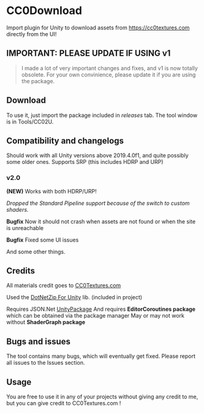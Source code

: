 
# CC0Download
Import plugin for Unity to download assets from https://cc0textures.com directly from the UI!

## IMPORTANT: PLEASE UPDATE IF USING v1
> I made a lot of very important changes and fixes, and v1 is now totally obsolete. For your own convinience, please update it if you are using the package.

## Download
To use it, just import the package included in *releases* tab. The tool window is in Tools/CC02U.

## Compatibility and changelogs
Should work with all Unity versions above 2019.4.0f1, and quite possibly some older ones. Supports SRP (this includes HDRP and URP)

### v2.0
**(NEW)** Works with both HDRP/URP! 

*Dropped the Standard Pipeline support because of the switch to custom shaders.*

**Bugfix** Now it should not crash when assets are not found or when the site is unreachable

**Bugfix** Fixed some UI issues

And some other things.

## Credits
All materials credit goes to [CC0Textures.com](https://cc0textures.com)

Used the [DotNetZip For Unity](https://github.com/r2d2rigo/dotnetzip-for-unity) lib. (included in project)

Requires JSON.Net [UnityPackage](https://github.com/jilleJr/Newtonsoft.Json-for-Unity)
And requires **EditorCoroutines package** which can be obtained via the package manager
May or may not work without **ShaderGraph package** 

## Bugs and issues
The tool contains many bugs, which will eventually get fixed. Please report all issues to the Issues section.

## Usage
You are free to use it in any of your projects without giving any credit to me, but you can give credit to CC0Textures.com !
